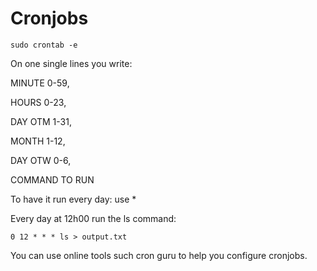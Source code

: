 # Cronjobs

`sudo crontab -e`

On one single lines you write: 

MINUTE 0-59, 

HOURS 0-23, 

DAY OTM 1-31, 

MONTH 1-12, 

DAY OTW 0-6, 

COMMAND TO RUN

To have it run every day: use *

Every day at 12h00 run the ls command: 
	
`0 12 * * * ls > output.txt` 

You can use online tools such cron guru to help you configure cronjobs.